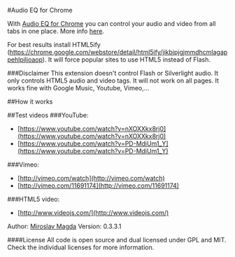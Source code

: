 #Audio EQ for Chrome

With [Audio EQ for Chrome](https://chrome.google.com/webstore/detail/lfafdlnjaliaghpjdajmlcnnblkgcefh/) you can control your audio and video from all tabs in one place.
More info [here](http://lab.ejci.net/Chrome-Audio-EQ/).

For best results install HTML5ify (https://chrome.google.com/webstore/detail/html5ify/jikbjpjgjmmdhcmlagappehlpiljoaop). 
It will force popular sites to use HTML5 instead of Flash.

###Disclaimer
This extension doesn't control Flash or Silverlight audio. It only controls HTML5 audio and video tags.
It will not work on all pages. It works fine with Google Music, Youtube, Vimeo,...

##How it works



##Test videos
###YouTube:
* [https://www.youtube.com/watch?v=nXOXXkx8rj0](https://www.youtube.com/watch?v=nXOXXkx8rj0)
* [https://www.youtube.com/watch?v=PD-MdiUm1_Y](https://www.youtube.com/watch?v=PD-MdiUm1_Y)

###Vimeo:
* [http://vimeo.com/watch](http://vimeo.com/watch)
* [http://vimeo.com/11691174](http://vimeo.com/11691174)

###HTML5 video:
* [http://www.videojs.com/](http://www.videojs.com/)



Author: [Miroslav Magda](http://blog.ejci.net)
Version: 0.3.3.1


####License
All code is open source and dual licensed under GPL and MIT. Check the individual licenses for more information.
